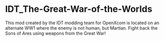 # IDT_The-Great-War-of-the-Worlds
 This mod created by the IDT modding team for OpenXcom is located on an alternate WW1 where the enemy is not human, but Martian. Fight back the Sons of Ares using weapons from the Great War!
